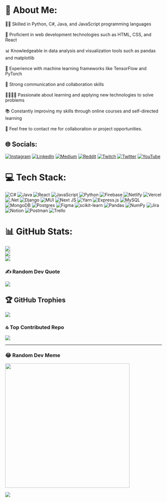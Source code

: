 # 💫 About Me:
👩‍💻 Skilled in Python, C#, Java, and JavaScript programming languages<br><br>🔨 Proficient in web development technologies such as HTML, CSS, and React<br><br>📊 Knowledgeable in data analysis and visualization tools such as pandas and matplotlib<br><br>🤖 Experience with machine learning frameworks like TensorFlow and PyTorch<br><br>📝 Strong communication and collaboration skills<br><br>👨‍👩‍👧‍👦 Passionate about learning and applying new technologies to solve problems<br><br>📚 Constantly improving my skills through online courses and self-directed learning<br><br>📧 Feel free to contact me for collaboration or project opportunities.


## 🌐 Socials:
[![Instagram](https://img.shields.io/badge/Instagram-%23E4405F.svg?logo=Instagram&logoColor=white)](https://instagram.com/the.finifugal) [![LinkedIn](https://img.shields.io/badge/LinkedIn-%230077B5.svg?logo=linkedin&logoColor=white)](https://linkedin.com/in/muhammet-ali-simsek) [![Medium](https://img.shields.io/badge/Medium-12100E?logo=medium&logoColor=white)](https://medium.com/@muhammetsimsek306) [![Reddit](https://img.shields.io/badge/Reddit-%23FF4500.svg?logo=Reddit&logoColor=white)](https://reddit.com/user/hewaits) [![Twitch](https://img.shields.io/badge/Twitch-%239146FF.svg?logo=Twitch&logoColor=white)](https://twitch.tv/livayi_sama) [![Twitter](https://img.shields.io/badge/Twitter-%231DA1F2.svg?logo=Twitter&logoColor=white)](https://twitter.com/finifugalOne) [![YouTube](https://img.shields.io/badge/YouTube-%23FF0000.svg?logo=YouTube&logoColor=white)](https://youtube.com/@out-of-sight) 

# 💻 Tech Stack:
![C#](https://img.shields.io/badge/c%23-%23239120.svg?style=for-the-badge&logo=c-sharp&logoColor=white) ![Java](https://img.shields.io/badge/java-%23ED8B00.svg?style=for-the-badge&logo=java&logoColor=white) ![React](https://img.shields.io/badge/react-%2320232a.svg?style=for-the-badge&logo=react&logoColor=%2361DAFB) ![JavaScript](https://img.shields.io/badge/javascript-%23323330.svg?style=for-the-badge&logo=javascript&logoColor=%23F7DF1E) ![Python](https://img.shields.io/badge/python-3670A0?style=for-the-badge&logo=python&logoColor=ffdd54) ![Firebase](https://img.shields.io/badge/firebase-%23039BE5.svg?style=for-the-badge&logo=firebase) ![Netlify](https://img.shields.io/badge/netlify-%23000000.svg?style=for-the-badge&logo=netlify&logoColor=#00C7B7) ![Vercel](https://img.shields.io/badge/vercel-%23000000.svg?style=for-the-badge&logo=vercel&logoColor=white) ![.Net](https://img.shields.io/badge/.NET-5C2D91?style=for-the-badge&logo=.net&logoColor=white) ![Django](https://img.shields.io/badge/django-%23092E20.svg?style=for-the-badge&logo=django&logoColor=white) ![MUI](https://img.shields.io/badge/MUI-%230081CB.svg?style=for-the-badge&logo=material-ui&logoColor=white) ![Next JS](https://img.shields.io/badge/Next-black?style=for-the-badge&logo=next.js&logoColor=white) ![Yarn](https://img.shields.io/badge/yarn-%232C8EBB.svg?style=for-the-badge&logo=yarn&logoColor=white) ![Express.js](https://img.shields.io/badge/express.js-%23404d59.svg?style=for-the-badge&logo=express&logoColor=%2361DAFB) ![MySQL](https://img.shields.io/badge/mysql-%2300f.svg?style=for-the-badge&logo=mysql&logoColor=white) ![MongoDB](https://img.shields.io/badge/MongoDB-%234ea94b.svg?style=for-the-badge&logo=mongodb&logoColor=white) ![Postgres](https://img.shields.io/badge/postgres-%23316192.svg?style=for-the-badge&logo=postgresql&logoColor=white) 	![Figma](https://img.shields.io/badge/figma-%23F24E1E.svg?style=for-the-badge&logo=figma&logoColor=white) ![scikit-learn](https://img.shields.io/badge/scikit--learn-%23F7931E.svg?style=for-the-badge&logo=scikit-learn&logoColor=white) ![Pandas](https://img.shields.io/badge/pandas-%23150458.svg?style=for-the-badge&logo=pandas&logoColor=white) ![NumPy](https://img.shields.io/badge/numpy-%23013243.svg?style=for-the-badge&logo=numpy&logoColor=white) ![Jira](https://img.shields.io/badge/jira-%230A0FFF.svg?style=for-the-badge&logo=jira&logoColor=white) ![Notion](https://img.shields.io/badge/Notion-%23000000.svg?style=for-the-badge&logo=notion&logoColor=white) ![Postman](https://img.shields.io/badge/Postman-FF6C37?style=for-the-badge&logo=postman&logoColor=white) ![Trello](https://img.shields.io/badge/Trello-%23026AA7.svg?style=for-the-badge&logo=Trello&logoColor=white)
# 📊 GitHub Stats:
![](https://github-readme-stats.vercel.app/api?username=MSimsek07&theme=dark&hide_border=false&include_all_commits=true&count_private=false)<br/>
![](https://github-readme-streak-stats.herokuapp.com/?user=MSimsek07&theme=dark&hide_border=false)<br/>
![](https://github-readme-stats.vercel.app/api/top-langs/?username=MSimsek07&theme=dark&hide_border=false&include_all_commits=true&count_private=false&layout=compact)

### ✍️ Random Dev Quote
![](https://quotes-github-readme.vercel.app/api?type=horizontal&theme=radical)

## 🏆 GitHub Trophies
![](https://github-profile-trophy.vercel.app/?username=MSimsek07&theme=radical&no-frame=false&no-bg=false&margin-w=4)

### 🔝 Top Contributed Repo
![](https://github-contributor-stats.vercel.app/api?username=MSimsek07&limit=5&theme=tokyonight&combine_all_yearly_contributions=true)

---
### 😂 Random Dev Meme
<img src='https://randommeme-five.vercel.app/' style="height: 400px;"/>

[![](https://visitcount.itsvg.in/api?id=MSimsek07&icon=0&color=0)](https://visitcount.itsvg.in)

<!-- Proudly created with GPRM ( https://gprm.itsvg.in ) -->
